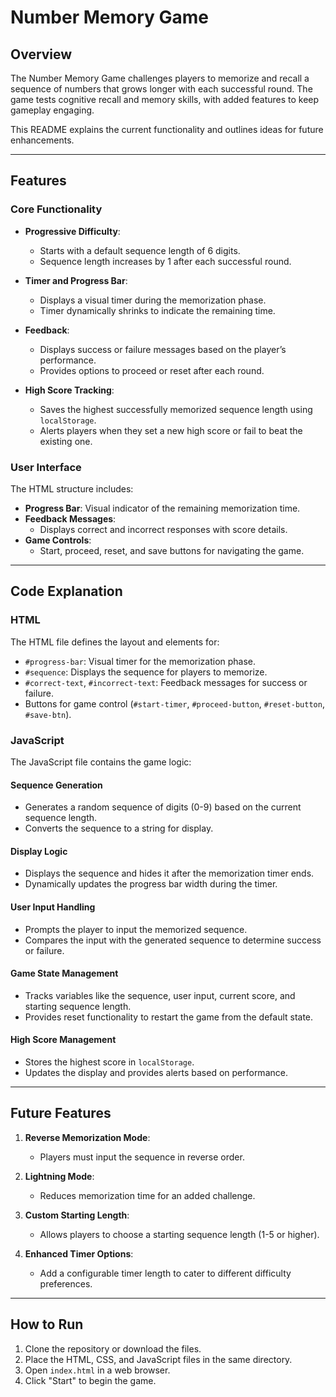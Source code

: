 # Number Memory Game

## Overview
The Number Memory Game challenges players to memorize and recall a sequence of numbers that grows longer with each successful round. The game tests cognitive recall and memory skills, with added features to keep gameplay engaging.

This README explains the current functionality and outlines ideas for future enhancements.

---

## Features

### Core Functionality
- **Progressive Difficulty**:
  - Starts with a default sequence length of 6 digits.
  - Sequence length increases by 1 after each successful round.

- **Timer and Progress Bar**:
  - Displays a visual timer during the memorization phase.
  - Timer dynamically shrinks to indicate the remaining time.

- **Feedback**:
  - Displays success or failure messages based on the player’s performance.
  - Provides options to proceed or reset after each round.

- **High Score Tracking**:
  - Saves the highest successfully memorized sequence length using `localStorage`.
  - Alerts players when they set a new high score or fail to beat the existing one.

### User Interface
The HTML structure includes:
- **Progress Bar**: Visual indicator of the remaining memorization time.
- **Feedback Messages**:
  - Displays correct and incorrect responses with score details.
- **Game Controls**:
  - Start, proceed, reset, and save buttons for navigating the game.

---

## Code Explanation

### HTML
The HTML file defines the layout and elements for:
- `#progress-bar`: Visual timer for the memorization phase.
- `#sequence`: Displays the sequence for players to memorize.
- `#correct-text`, `#incorrect-text`: Feedback messages for success or failure.
- Buttons for game control (`#start-timer`, `#proceed-button`, `#reset-button`, `#save-btn`).

### JavaScript
The JavaScript file contains the game logic:

#### Sequence Generation
- Generates a random sequence of digits (0-9) based on the current sequence length.
- Converts the sequence to a string for display.

#### Display Logic
- Displays the sequence and hides it after the memorization timer ends.
- Dynamically updates the progress bar width during the timer.

#### User Input Handling
- Prompts the player to input the memorized sequence.
- Compares the input with the generated sequence to determine success or failure.

#### Game State Management
- Tracks variables like the sequence, user input, current score, and starting sequence length.
- Provides reset functionality to restart the game from the default state.

#### High Score Management
- Stores the highest score in `localStorage`.
- Updates the display and provides alerts based on performance.

---

## Future Features
1. **Reverse Memorization Mode**:
   - Players must input the sequence in reverse order.

2. **Lightning Mode**:
   - Reduces memorization time for an added challenge.

3. **Custom Starting Length**:
   - Allows players to choose a starting sequence length (1-5 or higher).

4. **Enhanced Timer Options**:
   - Add a configurable timer length to cater to different difficulty preferences.

---

## How to Run
1. Clone the repository or download the files.
2. Place the HTML, CSS, and JavaScript files in the same directory.
3. Open `index.html` in a web browser.
4. Click "Start" to begin the game.

